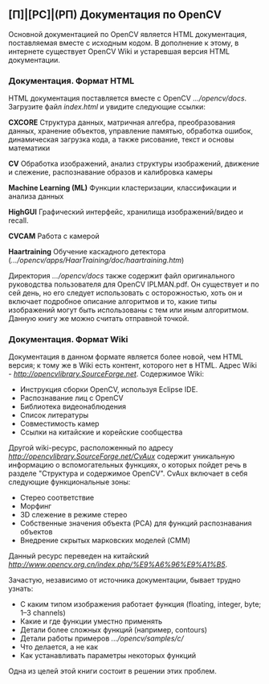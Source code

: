 ## [П]|[РС]|(РП) Документация по OpenCV

Основной документацией по OpenCV является HTML документация, поставляемая вместе с исходным кодом. В дополнение к этому, в интернете существует OpenCV Wiki и устаревшая версия HTML документации.


### Документация. Формат HTML

HTML документация поставляется вместе с OpenCV *.../opencv/docs*. Загрузите файл *index.html* и увидите следующие ссылки:

**CXCORE**
Структура данных, матричная алгебра, преобразования данных, хранение объектов, управление памятью, обработка ошибок, динамическая загрузка кода, а также рисование, текст и основы математики

**CV**
Обработка изображений, анализ структуры изображений, движение и слежение, распознавание образов и калибровка камеры

**Machine Learning (ML)**
Функции кластеризации, классификации и анализа данных

**HighGUI**
Графический интерфейс, хранилища изображений/видео и recall.

**CVCAM**
Работа с камерой

**Haartraining**
Обучение каскадного детектора (*.../opencv/apps/HaarTraining/doc/haartraining.htm*)

Директория *.../opencv/docs* также содержит файл оригинального руководства пользователя для OpenCV IPLMAN.pdf. Он существует и по сей день, но его следует использовать с осторожностью, хоть он и включает подробное описание алгоритмов и то, какие типы изображений могут быть использованы с тем или иным алгоритмом. Данную книгу же можно считать отправной точкой.


### Документация. Формат Wiki

Документация в данном формате является более новой, чем HTML версия; к тому же в Wiki есть контент, которого нет в HTML. Адрес Wiki - *http://opencvlibrary.SourceForge.net*. Содержимое Wiki:

* Инструкция сборки OpenCV, используя Eclipse IDE.
* Распознавание лиц c OpenCV
* Библиотека видеонаблюдения
* Список литературы
* Совместимость камер
* Ссылки на китайские и корейские сообщества

Другой wiki-ресурс, расположенный по адресу *http://opencvlibrary.SourceForge.net/CvAux* содержит уникальную информацию о вспомогательных функциях, о которых пойдет речь в разделе "Структура и содержимое OpenCV". CvAux включает в себя следующие функциональные зоны:

* Стерео соответствие
* Морфинг
* 3D слежение в режиме стерео
* Собственные значения объекта (PCA) для функций распознавания объектов
* Внедрение скрытых марковских моделей (CMM)

Данный ресурс переведен на китайский *http://www.opencv.org.cn/index.php/%E9%A6%96%E9%A1%B5*.

Зачастую, независимо от источника документации, бывает трудно узнать:

* С каким типом изображения работает функция (floating, integer, byte; 1–3 channels)
* Какие и где функции уместно применять
* Детали более сложных функций (например, contours)
* Детали работы примеров *.../opencv/samples/c/*
* Что делается, а не как
* Как устанавливать параметры некоторых функций

Одна из целей этой книги состоит в решении этих проблем.
